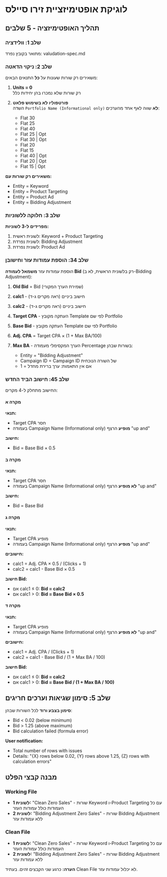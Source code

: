 # לוגיקת אופטימיזציית זירו סיילס

## תהליך האופטימיזציה - 5 שלבים


### שלב 1: וולידציה

מתואר בקובץ נפרד: valudation-spec.md

### שלב 2: ניקוי הדאטה

משאירים רק שורות שעונות על **כל** התנאים הבאים:

1. **Units = 0**  
   רק שורות שלא נמכרו בהן יחידות כלל

2. **פורטפוליו לא בשימוש פלאט**  
   השדה `Portfolio Name (Informational only)` **לא** שווה לאף אחד מהערכים:
   - Flat 30
   - Flat 25
   - Flat 40
   - Flat 25 | Opt
   - Flat 30 | Opt
   - Flat 20
   - Flat 15
   - Flat 40 | Opt
   - Flat 20 | Opt
   - Flat 15 | Opt

**משאירים רק שורות עם:**
- Entity = Keyword
- Entity = Product Targeting  
- Entity = Product Ad
- Entity = Bidding Adjustment

### שלב 3: חלוקה ללשוניות 

**מפרידים ל-3 לשוניות:**
1. לשונית ראשית: Keyword + Product Targeting
2. לשונית נפרדת: Bidding Adjustment
3. לשונית נפרדת: Product Ad


### שלב 34: הוספת עמודות עזר וחישובן

הוספת עמודות עזר **משמאל לעמודה Bid** (רק בלשונית הראשית, לא ב-Bidding Adjustment):
1. **Old Bid** = Bid (שמירת הערך המקורי)

2. **calc1** - חישוב ביניים (ראה מקרים ג-ד)

3. **calc2** - חישוב ביניים (ראה מקרים ג-ד)

4. **Target CPA** - העתקה מקובץ Template לפי שם Portfolio

5. **Base Bid** - העתקה מקובץ Template לפי שם Portfolio

6. **Adj. CPA** = Target CPA × (1 + Max BA/100)

7. **Max BA** - הערך המקסימלי מעמודה Percentage בשורות שבהן:
   - Entity = "Bidding Adjustment"
   - Campaign ID = Campaign ID של השורה הנוכחית
   - אם אין התאמות: ערך ברירת מחדל = 1



### שלב 45: חישוב הביד החדש

החישוב מתחלק ל-4 מקרים:

#### מקרה א
**תנאי:**
- Target CPA חסר
- בעמודה Campaign Name (Informational only) **מופיע** הרצף "up and"

**חישוב:**
- Bid = Base Bid × 0.5

#### מקרה ב
**תנאי:**
- Target CPA חסר
- בעמודה Campaign Name (Informational only) **לא מופיע** הרצף "up and"

**חישוב:**
- Bid = Base Bid

#### מקרה ג
**תנאי:**
- Target CPA מופיע
- בעמודה Campaign Name (Informational only) **מופיע** הרצף "up and"

**חישובים:**
- calc1 = Adj. CPA × 0.5 / (Clicks + 1)
- calc2 = calc1 - Base Bid × 0.5

**חישוב Bid:**
- אם calc1 ≤ 0: **Bid = calc2**
- אם calc1 > 0: **Bid = Base Bid × 0.5**

#### מקרה ד
**תנאי:**
- Target CPA מופיע
- בעמודה Campaign Name (Informational only) **לא מופיע** הרצף "up and"

**חישובים:**
- calc1 = Adj. CPA / (Clicks + 1)
- calc2 = calc1 - Base Bid / (1 + Max BA / 100)

**חישוב Bid:**
- אם calc1 ≤ 0: **Bid = calc2**
- אם calc1 > 0: **Bid = Base Bid / (1 + Max BA / 100)**

## שלב 5: סימון שגיאות וערכים חריגים

**סימון בצבע ורוד** לכל השורות שבהן:
- Bid < 0.02 (below minimum)
- Bid > 1.25 (above maximum)
- Bid calculation failed (formula error)

**User notification:**
- Total number of rows with issues
- Details: "{X} rows below 0.02, {Y} rows above 1.25, {Z} rows with calculation errors"

## מבנה קבצי הפלט

### Working File
- **לשונית 1:** "Clean Zero Sales" - שורות Keyword ו-Product Targeting עם כל העמודות כולל עמודות העזר
- **לשונית 2:** "Bidding Adjustment Zero Sales" - שורות Bidding Adjustment ללא עמודות עזר

### Clean File  
- **לשונית 1:** "Clean Zero Sales" - שורות Keyword ו-Product Targeting עם כל העמודות כולל עמודות העזר
- **לשונית 2:** "Bidding Adjustment Zero Sales" - שורות Bidding Adjustment ללא עמודות עזר

**הערה:** כרגע שני הקבצים זהים. בעתיד Clean File לא יכלול עמודות עזר.